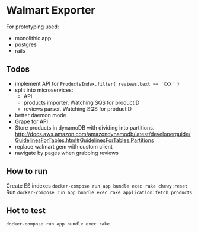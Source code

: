 # Walmart Exporter

For prototyping used:
- monolithic app
- postgres
- rails

## Todos
- implement API for `ProductsIndex.filter{ reviews.text == 'XXX' }`
- split into microservices:
  - API
  - products importer. Watching SQS for productID
  - reviews parser.    Watching SQS for productID
- better daemon mode
- Grape for API
- Store products in dynamoDB with dividing into partitions. http://docs.aws.amazon.com/amazondynamodb/latest/developerguide/GuidelinesForTables.html#GuidelinesForTables.Partitions
- replace walmart gem with custom client
- navigate by pages when grabbing reviews

## How to run
  Create ES indexes `docker-compose run app bundle exec rake chewy:reset`
  Run `docker-compose run app bundle exec rake application:fetch_products`

## Hot to test
  `docker-compose run app bundle exec rake`
